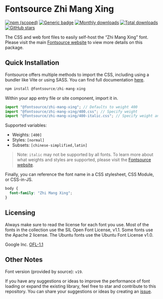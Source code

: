 # Fontsource Zhi Mang Xing

[![npm (scoped)](https://img.shields.io/npm/v/@fontsource/zhi-mang-xing?color=brightgreen)](https://www.npmjs.com/package/@fontsource/zhi-mang-xing) [![Generic badge](https://img.shields.io/badge/fontsource-passing-brightgreen)](https://github.com/fontsource/fontsource) [![Monthly downloads](https://badgen.net/npm/dm/@fontsource/zhi-mang-xing)](https://github.com/fontsource/fontsource) [![Total downloads](https://badgen.net/npm/dt/@fontsource/zhi-mang-xing)](https://github.com/fontsource/fontsource) [![GitHub stars](https://img.shields.io/github/stars/fontsource/fontsource.svg?style=social&label=Star)](https://github.com/fontsource/fontsource/stargazers)

The CSS and web font files to easily self-host the “Zhi Mang Xing” font. Please visit the main [Fontsource website](https://fontsource.org/fonts/zhi-mang-xing) to view more details on this package.

## Quick Installation

Fontsource offers multiple methods to import the CSS, including using a bundler like Vite or using SASS. You can find full documentation [here](https://fontsource.org/docs/getting-started/introduction).

```javascript
npm install @fontsource/zhi-mang-xing
```

Within your app entry file or site component, import it in.

```javascript
import "@fontsource/zhi-mang-xing"; // Defaults to weight 400
import "@fontsource/zhi-mang-xing/400.css"; // Specify weight
import "@fontsource/zhi-mang-xing/400-italic.css"; // Specify weight and style
```

Supported variables:
- Weights: `[400]`
- Styles: `[normal]`
- Subsets: `[chinese-simplified,latin]`

> Note: `italic` may not be supported by all fonts. To learn more about what weights and styles are supported, please visit the [Fontsource website](https://fontsource.org/fonts/zhi-mang-xing).

Finally, you can reference the font name in a CSS stylesheet, CSS Module, or CSS-in-JS.

```css
body {
  font-family: "Zhi Mang Xing";
}
```

## Licensing
Always make sure to read the license for each font you use. Most of the fonts in the collection use the SIL Open Font License, v1.1. Some fonts use the Apache 2 license. The Ubuntu fonts use the Ubuntu Font License v1.0.

Google Inc.
[OFL-1.1](http://scripts.sil.org/OFL)

## Other Notes
Font version (provided by source): `v19`.

If you have any suggestions or ideas to improve the performance of font loading or expand the existing library, feel free to star and contribute to this repository. You can share your suggestions or ideas by creating an [issue](https://github.com/fontsource/fontsource/issues).